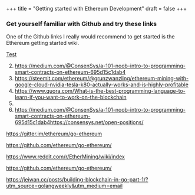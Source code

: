 +++
title = "Getting started with Ethereum Development"
draft = false
+++

### Get yourself familiar with Github and try these links
One of the Github links I really would recommend to get started is the Ethereum getting started wiki.

[Test][1]


2.  https://medium.com/@ConsenSys/a-101-noob-intro-to-programming-smart-contracts-on-ethereum-695d15c1dab4
3. https://steemit.com/ethereum/@grunzwanzling/ethereum-mining-with-google-cloud-nvidia-tesla-k80-actually-works-and-is-highly-profitable
4. https://www.quora.com/What-is-the-best-programming-language-to-learn-if-you-want-to-work-on-the-blockchain
5.
6. https://medium.com/@ConsenSys/a-101-noob-intro-to-programming-smart-contracts-on-ethereum-695d15c1dab4https://consensys.net/open-positions/

https://gitter.im/ethereum/go-ethereum

[1]: https://github.com/ledgerlabs/ethereum-getting-started/wiki "Ethereum getting started on Github"


https://github.com/ethereum/go-ethereum/

https://www.reddit.com/r/EtherMining/wiki/index

https://github.com/ethereum/go-ethereum/

https://jeiwan.cc/posts/building-blockchain-in-go-part-1/?utm_source=golangweekly&utm_medium=email
